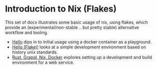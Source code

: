 # Introduction to Nix (Flakes)

This set of docs illustrates some basic usage of nix, using flakes,
which provide an (experimental/non-stable .. but pretty stable)
alternative workflow and tooling.

- [Hello](./hello) dips in to initial usage using a docker container
  as a playground.
- [Hello (Flake)!](./hello-flake) looks at a simple development
  environment based on history unix standards.
- [Rust, Grapql, Nix, Docker](./rs-gql) explores setting up a
  development and build environment for a web service.
